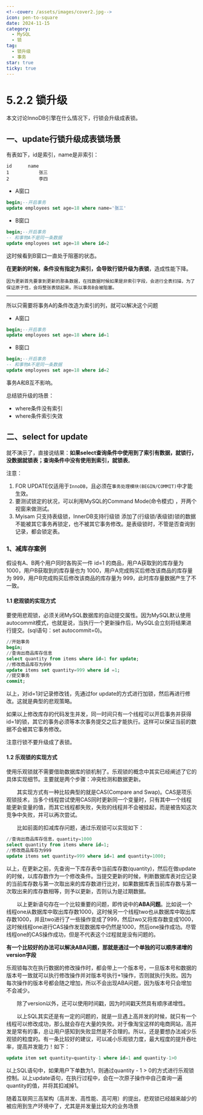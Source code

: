 ```yaml
---
<!--cover: /assets/images/cover2.jpg-->
icon: pen-to-square
date: 2024-11-15
category:
  - MySQL
  - 锁
tag:
  - 锁升级
  - 事务
star: true
ticky: true
---
```

# 5.2.2 锁升级

本文讨论InnoDB引擎在什么情况下，行锁会升级成表锁。

## 一、update行锁升级成表锁场景

有表如下，id是索引，name是非索引：

```
id		name
1			张三
2			李四
```

- A窗口

```sql
begin;--开启事务
update employees set age=18 where name='张三'

```

- B窗口

```sql
begin;--开启事务
-- 和事物A不是同一条数据
update employees set age=18 where id=2
```

这时候看到B窗口一直处于阻塞的状态。

**在更新的时候，条件没有指定为索引，会导致行锁升级为表锁**，造成性能下降。

```
因为更新首先要拿到更新的那条数据，在找数据时候如果是非索引字段，会进行全表扫描，为了保证原子性，会将整张表锁起来。所以事务B会被阻塞。
```

---

所以只需要将事务A的条件改造为索引的列，就可以解决这个问题

- A窗口

```sql
begin;--开启事务
update employees set age=18 where id=1
```

- B窗口

```sql
begin;--开启事务
-- 和事物A不是同一条数据
update employees set age=18 where id=2
```

事务A和B互不影响。

总结锁升级的场景：

- where条件没有索引
- where条件索引失效

## 二、select for update

就不演示了，直接说结果：**如果select查询条件中使用到了索引有数据，就锁行，没数据就锁表；查询条件中没有使用到索引，就锁表**。

注意：

1. FOR UPDATE仅适用于`InnoDB`，且必须在`事务处理模块(BEGIN/COMMIT)`中才能生效。
2. 要测试锁定的状况，可以利用MySQL的Command Mode(命令模式) ，开两个视窗来做测试。
3. Myisam 只支持表级锁，InnerDB支持行级锁 添加了(行级锁/表级锁)锁的数据不能被其它事务再锁定，也不被其它事务修改。是表级锁时，不管是否查询到记录，都会锁定表。

### 1、减库存案例

假设有A、B两个用户同时各购买一件 id=1 的商品，用户A获取到的库存量为 1000，用户B获取到的库存量也为 1000，用户A完成购买后修改该商品的库存量为 999，用户B完成购买后修改该商品的库存量为 999，此时库存量数据产生了不一致。

#### 1.1 悲观锁的实现方式

要使用悲观锁，必须关闭MySQL数据库的自动提交属性。因为MySQL默认使用autocommit模式，也就是说，当执行一个更新操作后，MySQL会立刻将结果进行提交。(sql语句：set autocommit=0)。

```sql
//开始事务
begin;
//查询出商品库存信息
select quantity from items where id=1 for update;
//修改商品库存为999
update items set quantity=999 where id =1;
//提交事务
commit;
```

以上，对id=1对记录修改钱，先通过for update的方式进行加锁，然后再进行修改。这就是典型的悲观策略。

如果以上修改库存的代码发生并发，同一时间只有一个线程可以开启事务并获得id=1的锁，其它的事务必须等本次事务提交之后才能执行。这样可以保证当前的数据不会被其它事务修改。

注意行锁不要升级成了表锁。

#### 1.2 乐观锁的实现方式

使用乐观锁就不需要借助数据库的锁机制了。乐观锁的概念中其实已经阐述了它的具体实现细节。主要就是两个步骤：冲突检测和数据更新。

　　其实现方式有一种比较典型的就是CAS(Compare and Swap)。CAS是项乐观锁技术，当多个线程尝试使用CAS同时更新同一个变量时，只有其中一个线程能更新变量的值，而其它线程都失败，失败的线程并不会被挂起，而是被告知这次竞争中失败，并可以再次尝试。

　　比如前面的扣减库存问题，通过乐观锁可以实现如下：

```sql
//查询出商品库存信息，quantity=1000
select quantity from items where id=1;
//修改商品库存为999
update items set quantity=999 where id=1 and quantity=1000;
```

以上，在更新之前，先查询一下库存表中当前库存数(quantity)，然后在做update的时候，以库存数作为一个修改条件。当提交更新的时候，判断数据库表对应记录的当前库存数与第一次取出来的库存数进行比对，如果数据库表当前库存数与第一次取出来的库存数相等，则予以更新，否则认为是过期数据。

　　以上更新语句存在一个比较重要的问题，即传说中的**ABA问题**。比如说一个线程one从数据库中取出库存数1000，这时候另一个线程two也从数据库中取出库存数1000，并且two进行了一些操作变成了999，然后two又将库存数变成1000，这时候线程one进行CAS操作发现数据库中仍然是1000，然后one操作成功。尽管线程one的CAS操作成功，但是不代表这个过程就是没有问题的。

**有一个比较好的办法可以解决ABA问题，那就是通过一个单独的可以顺序递增的version字段**

乐观锁每次在执行数据的修改操作时，都会带上一个版本号，一旦版本号和数据的版本号一致就可以执行修改操作并对版本号执行+1操作，否则就执行失败。因为每次操作的版本号都会随之增加，所以不会出现ABA问题，因为版本号只会增加不会减少。

　　除了version以外，还可以使用时间戳，因为时间戳天然具有顺序递增性。

　　以上SQL其实还是有一定的问题的，就是一旦遇上高并发的时候，就只有一个线程可以修改成功，那么就会存在大量的失败。对于像淘宝这样的电商网站，高并发是常有的事，总让用户感知到失败显然是不合理的。所以，还是要想办法减少乐观锁的粒度的。有一条比较好的建议，可以减小乐观锁力度，最大程度的提升吞吐率，提高并发能力！如下：

```sql
update item set quantity=quantity-1 where id=1 and quantity-1>0
```

以上SQL语句中，如果用户下单数为1，则通过quantity - 1 > 0的方式进行乐观锁控制。以上update语句，在执行过程中，会在一次原子操作中自己查询一遍quantity的值，并将其扣减掉1。

随着互联网三高架构（高并发、高性能、高可用）的提出，悲观锁已经越来越少的被应用到生产环境中了，尤其是并发量比较大的业务场景



